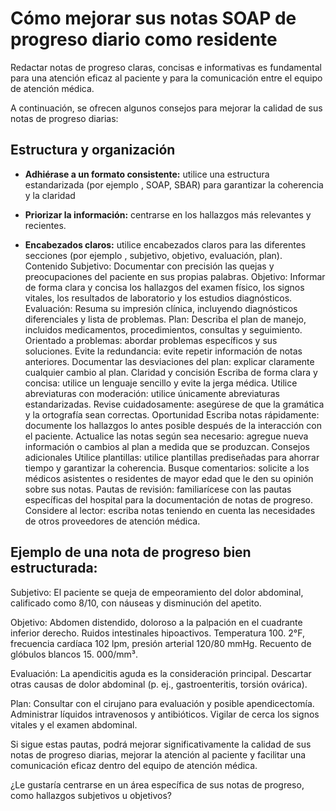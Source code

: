 # Cómo mejorar sus notas SOAP de progreso diario como residente

Redactar notas de progreso claras, concisas e informativas es fundamental para una atención eficaz al paciente y para la comunicación
entre el equipo de atención médica. 

A continuación, se ofrecen algunos consejos para mejorar la calidad de sus notas de progreso diarias:

## Estructura y organización

- **Adhiérase a un formato consistente:** utilice una estructura estandarizada (por ejemplo , SOAP, SBAR) para garantizar la coherencia y la claridad

- **Priorizar la información:** centrarse en los hallazgos más relevantes y recientes.

- **Encabezados claros:** utilice encabezados claros para las diferentes secciones (por ejemplo , subjetivo, objetivo, evaluación, plan).
Contenido
Subjetivo: Documentar con precisión las quejas y preocupaciones del paciente en sus propias palabras.
Objetivo: Informar de forma clara y concisa los hallazgos del examen físico, los signos vitales, los resultados de laboratorio y los estudios diagnósticos.
Evaluación: Resuma su impresión clínica, incluyendo diagnósticos diferenciales y lista de problemas.
Plan: Describa el plan de manejo, incluidos medicamentos, procedimientos, consultas y seguimiento.
Orientado a problemas: abordar problemas específicos y sus soluciones.
Evite la redundancia: evite repetir información de notas anteriores.
Documentar las desviaciones del plan: explicar claramente cualquier cambio al plan.
Claridad y concisión
Escriba de forma clara y concisa: utilice un lenguaje sencillo y evite la jerga médica.
Utilice abreviaturas con moderación: utilice únicamente abreviaturas estandarizadas.
Revise cuidadosamente: asegúrese de que la gramática y la ortografía sean correctas.
Oportunidad
Escriba notas rápidamente: documente los hallazgos lo antes posible después de la interacción con el paciente.
Actualice las notas según sea necesario: agregue nueva información o cambios al plan a medida que se produzcan.
Consejos adicionales
Utilice plantillas: utilice plantillas prediseñadas para ahorrar tiempo y garantizar la coherencia.
Busque comentarios: solicite a los médicos asistentes o residentes de mayor edad que le den su opinión sobre sus notas.
Pautas de revisión: familiarícese con las pautas específicas del hospital para la documentación de notas de progreso.
Considere al lector: escriba notas teniendo en cuenta las necesidades de otros proveedores de atención médica.

## Ejemplo de una nota de progreso bien estructurada:

Subjetivo: El paciente se queja de empeoramiento del dolor abdominal, calificado como 8/10, con náuseas y disminución del apetito.

Objetivo: Abdomen distendido, doloroso a la palpación en el cuadrante inferior derecho. Ruidos intestinales hipoactivos. Temperatura 100. 2°F, frecuencia cardíaca 102 lpm, presión arterial 120/80 mmHg. Recuento de glóbulos blancos 15. 000/mm³.

Evaluación: La apendicitis aguda es la consideración principal. Descartar otras causas de dolor abdominal (p. ej., gastroenteritis, torsión ovárica).

Plan: Consultar con el cirujano para evaluación y posible apendicectomía. Administrar líquidos intravenosos y antibióticos. Vigilar de cerca los signos vitales y el examen abdominal.

Si sigue estas pautas, podrá mejorar significativamente la calidad de sus notas de progreso diarias, mejorar la atención al paciente y facilitar una comunicación eficaz dentro del equipo de atención médica.

¿Le gustaría centrarse en un área específica de sus notas de progreso, como hallazgos subjetivos u objetivos?
